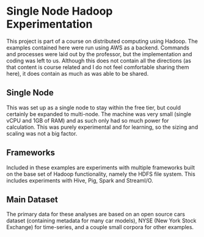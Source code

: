 # Single Node Hadoop Experimentation
This project is part of a course on distributed computing using Hadoop. The examples contained here were run using AWS as a backend. Commands and processes were laid out by the professor, but the implementation and coding was left to us. Although this does not contain all the directions (as that content is course related and I do not feel comfortable sharing them here), it does contain as much as was able to be shared.

## Single Node
This was set up as a single node to stay within the free tier, but could certainly be expanded to multi-node. The machine was very small (single vCPU and 1GB of RAM) and as such only had so much power for calculation. This was purely experimental and for learning, so the sizing and scaling was not a big factor.

## Frameworks
Included in these examples are experiments with multiple frameworks built on the base set of Hadoop functionality, namely the HDFS file system. This includes experiments with Hive, Pig, Spark and StreamI/O.

## Main Dataset
The primary data for these analyses are based on an open source cars dataset (containing metadata for many car models), NYSE (New York Stock Exchange) for time-series, and a couple small corpora for other examples.